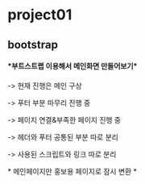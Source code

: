 # project01
<h2>bootstrap</h2>
<h4>*부트스트랩 이용해서 메인화면 만들어보기*</h4>
<p>-> 현재 진행은 메인 구상
<p>-> 푸터 부분 마무리 진행 중
<p>-> 페이지 연결&부족한 페이지 진행 중
<p>-> 헤더와 푸터 공통된 부분 따로 분리
<p>-> 사용된 스크립트와 링크 따로 분리
<br>
<p>* 메인페이지만 홍보용 페이지로 잠시 변환 *
